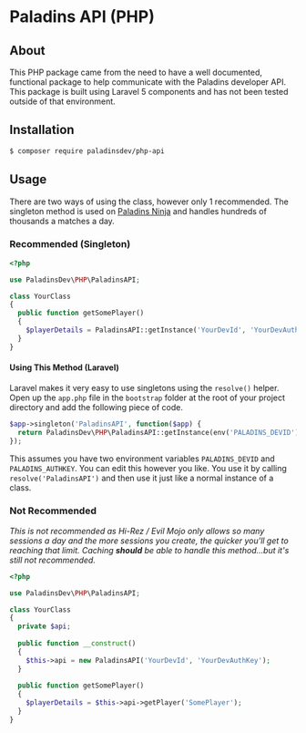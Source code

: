 # Paladins API (PHP)
## About
This PHP package came from the need to have a well documented, functional package to help communicate with the Paladins developer API. This package is built using Laravel 5 components and has not been tested outside of that environment.

## Installation
```sh
$ composer require paladinsdev/php-api
```

## Usage
There are two ways of using the class, however only 1 recommended. The singleton method is used on [Paladins Ninja](https://paladins.ninja) and handles hundreds of thousands a matches a day.

### Recommended (Singleton)
```php
<?php

use PaladinsDev\PHP\PaladinsAPI;

class YourClass
{
  public function getSomePlayer()
  {
    $playerDetails = PaladinsAPI::getInstance('YourDevId', 'YourDevAuthKey')->getPlayer('SomePlayer');
  }
}
```

#### Using This Method (Laravel)
Laravel makes it very easy to use singletons using the `resolve()` helper. Open up the `app.php` file in the `bootstrap` folder at the root of your project directory and add the following piece of code.

```php
$app->singleton('PaladinsAPI', function($app) {
  return PaladinsDev\PHP\PaladinsAPI::getInstance(env('PALADINS_DEVID'), env('PALADINS_AUTHKEY'));
});
```
This assumes you have two environment variables `PALADINS_DEVID` and `PALADINS_AUTHKEY`. You can edit this however you like. You use it by calling `resolve('PaladinsAPI')` and then use it just like a normal instance of a class.

### Not Recommended
*This is not recommended as Hi-Rez / Evil Mojo only allows so many sessions a day and the more sessions you create, the quicker you'll get to reaching that limit. Caching **should** be able to handle this method...but it's still not recommended.*

```php
<?php

use PaladinsDev\PHP\PaladinsAPI;

class YourClass
{
  private $api;
  
  public function __construct()
  {
    $this->api = new PaladinsAPI('YourDevId', 'YourDevAuthKey');
  }
  
  public function getSomePlayer()
  {
    $playerDetails = $this->api->getPlayer('SomePlayer');
  }
}
```
